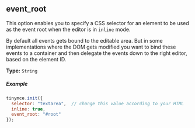 ## event_root

This option enables you to specify a CSS selector for an element to be used as the event root when the editor is in `inline` mode.

By default all events gets bound to the editable area. But in some implementations where the DOM gets modified you want to bind these events to a container and then delegate the events down to the right editor, based on the element ID.

**Type:** `String`

##### Example

```js
tinymce.init({
  selector: "textarea",  // change this value according to your HTML
  inline: true,
  event_root: "#root"
});
```
